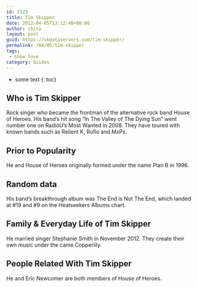 ```yaml
---
id: 2125
title: Tim Skipper
date: 2012-04-05T13:12:48+00:00
author: chito
layout: post
guid: https://ukdataservers.com/tim-skipper/
permalink: /04/05/tim-skipper
tags:
 - show love
category: Guides
---
```


* some text
{: toc}
          
          
## Who is  Tim Skipper
                  
                  
                  
Rock singer who became the frontman of the alternative rock band House of Heroes. His band&#8217;s hit song &#8220;In The Valley of The Dying Sun&#8221; went number one on RadioU&#8217;s Most Wanted in 2008. They have toured with known bands such as Relient K, Rufio and MxPx.
                  
                
                
                
## Prior to Popularity 
                  
                  
                  
He and House of Heroes originally formed under the name Plan B in 1996.
                  
                
                
                
## Random data 
                  
                  
                  
His band&#8217;s breakthrough album was The End is Not The End, which landed at #19 and #9 on the Heatseekers Albums chart.
                  
                
                
                
## Family & Everyday Life of Tim Skipper
                  
                  
                  
He married singer Stephanie Smith in November 2012. They create their own music under the came Copperlily.
                  
                
                
                
## People Related With  Tim Skipper
                  
                  
                  
He and Eric Newcomer are both members of House of Heroes.
                  
                
              
            
          
          
          
    
    
  
